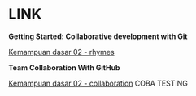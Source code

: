 # **LINK**

**Getting Started: Collaborative development with Git**

[Kemampuan dasar 02 - rhymes ](https://github.com/emanuelnormanpw/rhymes) 

**Team Collaboration With GitHub**

[Kemampuan dasar 02 - collaboration](https://github.com/axcheroncode/testing) 
COBA
TESTING
